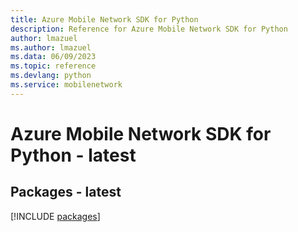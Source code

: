 ```yaml
---
title: Azure Mobile Network SDK for Python
description: Reference for Azure Mobile Network SDK for Python
author: lmazuel
ms.author: lmazuel
ms.data: 06/09/2023
ms.topic: reference
ms.devlang: python
ms.service: mobilenetwork
---
```

# Azure Mobile Network SDK for Python - latest
## Packages - latest
[!INCLUDE [packages](mobile-network-index.md)]